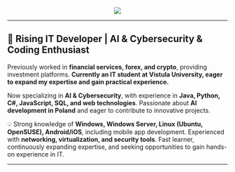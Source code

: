 <p align="center">
  <img src="https://readme-typing-svg.herokuapp.com?font=Fira+Code&size=24&duration=1500&pause=1000&color=00BFFF&center=true&vCenter=true&width=500&height=50&lines=Cześć,+ciekawskie+umysły!;Welcome,+curious+minds!;你好，好奇的头脑们+Nǐ+hǎo,+hàoqí+de+tóunǎo+men!;Bienvenue,+âme+curieuse!;Добро+пожаловать,+любопытная+душа!" />
</p>

---

## 🚀 Rising IT Developer | AI & Cybersecurity & Coding Enthusiast

Previously worked in **financial services, forex, and crypto**, providing investment platforms. **Currently an IT student at Vistula University, eager to expand my expertise and gain practical experience.**

Now specializing in **AI & Cybersecurity**, with experience in **Java, Python, C#, JavaScript, SQL, and web technologies**. Passionate about **AI development in Poland** and eager to contribute to innovative projects.

💡 Strong knowledge of **Windows, Windows Server, Linux (Ubuntu, OpenSUSE), Android/iOS**, including mobile app development. Experienced with **networking, virtualization, and security tools**. Fast learner, continuously expanding expertise, and seeking opportunities to gain hands-on experience in IT.

---

>> <!-- [![Anurag's GitHub stats](https://github-readme-stats.vercel.app/api?username=sebastian-c87&show_icons=true&theme=dark)](https://github.com/anuraghazra/github-readme-stats) -->

